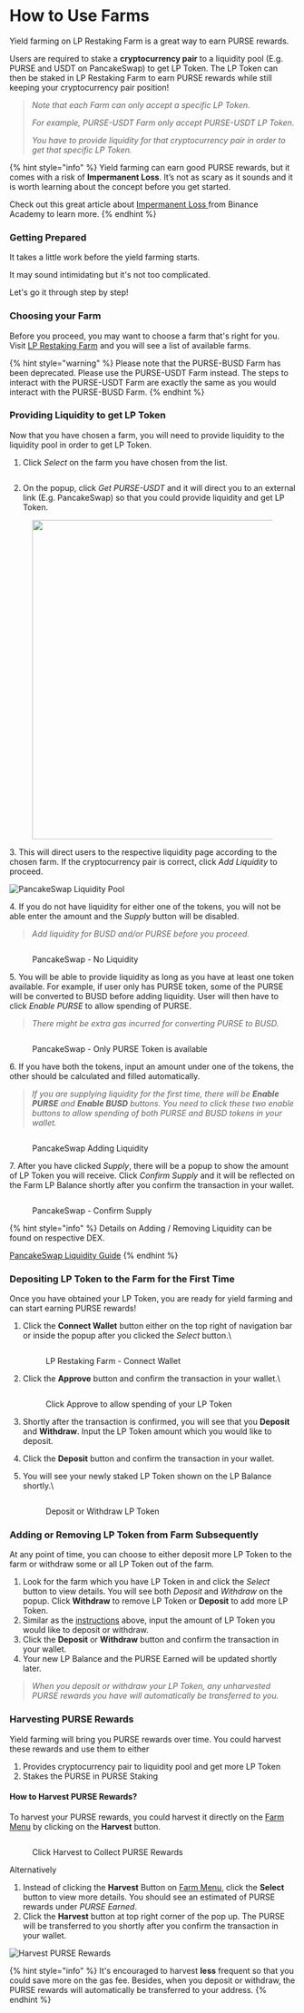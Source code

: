 # How to Use Farms

Yield farming on LP Restaking Farm is a great way to earn PURSE rewards.

Users are required to stake a **cryptocurrency pair** to a liquidity pool (E.g. PURSE and USDT on PancakeSwap) to get LP Token. The LP Token can then be staked in LP Restaking Farm to earn PURSE rewards while still keeping your cryptocurrency pair position!

> _Note that each Farm can only accept a specific LP Token._
>
> _For example, PURSE-USDT Farm only accept PURSE-USDT LP Token._
>
> _You have to provide liquidity for that cryptocurrency pair in order to get that specific LP Token._

{% hint style="info" %}
Yield farming can earn good PURSE rewards, but it comes with a risk of **Impermanent Loss**. It’s not as scary as it sounds and it is worth learning about the concept before you get started.

Check out this great article about [Impermanent Loss ](https://academy.binance.com/en/articles/impermanent-loss-explained)from Binance Academy to learn more.
{% endhint %}

### Getting Prepared

It takes a little work before the yield farming starts.

It may sound intimidating but it's not too complicated.

Let's go it through step by step!

### Choosing your Farm <a href="#finding-your-farm" id="finding-your-farm"></a>

Before you proceed, you may want to choose a farm that's right for you. Visit [LP Restaking Farm](https://pursetoken.com/lpfarm/menu) and you will see a list of available farms.

{% hint style="warning" %}
Please note that the PURSE-BUSD Farm has been deprecated. Please use the PURSE-USDT Farm instead. The steps to interact with the PURSE-USDT Farm are exactly the same as you would interact with the PURSE-BUSD Farm.
{% endhint %}

### Providing Liquidity to get LP Token

Now that you have chosen a farm, you will need to provide liquidity to the liquidity pool in order to get LP Token.

1. Click _Select_ on the farm you have chosen from the list.

<figure><img src="../../../../purse-docs/.gitbook/assets/Screenshot%202024-02-29%20at%204.56.44%20PM.png" alt=""><figcaption></figcaption></figure>

2. On the popup, click _Get PURSE-USDT_ and it will direct you to an external link (E.g. PancakeSwap) so that you could provide liquidity and get LP Token.

<figure><img src="../../../../purse-docs/.gitbook/assets/Screenshot%202024-02-29%20at%205.06.17%20PM.png" alt="" width="563"><figcaption></figcaption></figure>

3\. This will direct users to the respective liquidity page according to the chosen farm. If the cryptocurrency pair is correct, click _Add Liquidity_ to proceed.

![PancakeSwap Liquidity Pool](../../../../purse-docs/.gitbook/assets/PancakeSwapAddLiquidity.png)

4\. If you do not have liquidity for either one of the tokens, you will not be able enter the amount and the _Supply_ button will be disabled.

> _Add liquidity for BUSD and/or PURSE before you proceed._

<figure><img src="../../../../purse-docs/.gitbook/assets/PancakeSwapNoLiquidity.png" alt=""><figcaption><p>PancakeSwap - No Liquidity</p></figcaption></figure>

5\. You will be able to provide liquidity as long as you have at least one token available. For example, if user only has PURSE token, some of the PURSE will be converted to BUSD before adding liquidity. User will then have to click _Enable PURSE_ to allow spending of PURSE.

> _There might be extra gas incurred for converting PURSE to BUSD._

<figure><img src="../../../../purse-docs/.gitbook/assets/PancakeSwapAddLiquidity1.png" alt=""><figcaption><p>PancakeSwap - Only PURSE Token is available</p></figcaption></figure>

6\. If you have both the tokens, input an amount under one of the tokens, the other should be calculated and filled automatically.

> _If you are supplying liquidity for the first time, there will be **Enable PURSE** and **Enable BUSD** buttons. You need to click these two enable buttons to allow spending of both PURSE and BUSD tokens in your wallet._

<figure><img src="../../../../purse-docs/.gitbook/assets/PancakeSwapAddLiquidity2.png" alt=""><figcaption><p>PancakeSwap Adding Liquidity</p></figcaption></figure>

7\. After you have clicked _Supply_, there will be a popup to show the amount of LP Token you will receive. Click _Confirm Supply_ and it will be reflected on the Farm LP Balance shortly after you confirm the transaction in your wallet.

<figure><img src="../../../../purse-docs/.gitbook/assets/PancakeSwapConfirmSupply.png" alt=""><figcaption><p>PancakeSwap - Confirm Supply</p></figcaption></figure>

{% hint style="info" %}
Details on Adding / Removing Liquidity can be found on respective DEX.

[PancakeSwap Liquidity Guide](https://docs.pancakeswap.finance/products/pancakeswap-exchange/liquidity-guide)
{% endhint %}

### Depositing LP Token to the Farm for the First Time

Once you have obtained your LP Token, you are ready for yield farming and can start earning PURSE rewards!

1.  Click the **Connect Wallet** button either on the top right of navigation bar or inside the popup after you clicked the _Select_ button.\\

    <figure><img src="../../../../purse-docs/.gitbook/assets/LPConnectWallet.png" alt=""><figcaption><p>LP Restaking Farm - Connect Wallet</p></figcaption></figure>
2.  Click the **Approve** button and confirm the transaction in your wallet.\\

    <figure><img src="../../../../purse-docs/.gitbook/assets/LPApprove.png" alt=""><figcaption><p>Click Approve to allow spending of your LP Token</p></figcaption></figure>
3. Shortly after the transaction is confirmed, you will see that you **Deposit** and **Withdraw**. Input the LP Token amount which you would like to deposit.
4. Click the **Deposit** button and confirm the transaction in your wallet.
5.  You will see your newly staked LP Token shown on the LP Balance shortly.\\

    <figure><img src="../../../../purse-docs/.gitbook/assets/LPConnected.png" alt=""><figcaption><p>Deposit or Withdraw LP Token</p></figcaption></figure>

### Adding or Removing LP Token from Farm Subsequently

At any point of time, you can choose to either deposit more LP Token to the farm or withdraw some or all LP Token out of the farm.

1. Look for the farm which you have LP Token in and click the _Select_ button to view details. You will see both _Deposit_ and _Withdraw_ on the popup. Click **Withdraw** to remove LP Token or **Deposit** to add more LP Token.
2. Similar as the [instructions](how-to-use-farms.md#depositing-lp-token-to-the-farm) above, input the amount of LP Token you would like to deposit or withdraw.
3. Click the **Deposit** or **Withdraw** button and confirm the transaction in your wallet.
4. Your new LP Balance and the PURSE Earned will be updated shortly later.

> _When you deposit or withdraw your LP Token, any unharvested PURSE rewards you have will automatically be transferred to you._

### Harvesting PURSE Rewards

Yield farming will bring you PURSE rewards over time. You could harvest these rewards and use them to either

1. Provides cryptocurrency pair to liquidity pool and get more LP Token
2. Stakes the PURSE in PURSE Staking

#### How to Harvest PURSE Rewards?

To harvest your PURSE rewards, you could harvest it directly on the [Farm Menu](https://pursetoken.com/lpfarm/menu) by clicking on the **Harvest** button.

<figure><img src="../../../../purse-docs/.gitbook/assets/PURSEBUSD.png" alt=""><figcaption><p>Click Harvest to Collect PURSE Rewards</p></figcaption></figure>

Alternatively

1. Instead of clicking the **Harvest** Button on [Farm Menu](https://pursetoken.com/lpfarm/menu), click the **Select** button to view more details. You should see an estimated of PURSE rewards under _PURSE Earned_.
2. Click the **Harvest** button at top right corner of the pop up. The PURSE will be transferred to you shortly after you confirm the transaction in your wallet.

![Harvest PURSE Rewards](../../../../purse-docs/.gitbook/assets/LPHarvest.png)

{% hint style="info" %}
It's encouraged to harvest **less** frequent so that you could save more on the gas fee. Besides, when you deposit or withdraw, the PURSE rewards will automatically be transferred to your address.
{% endhint %}
